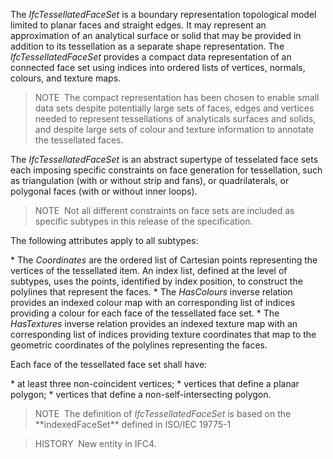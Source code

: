 The _IfcTessellatedFaceSet_ is a boundary representation topological model limited to planar faces and straight edges. It may represent an approximation of an analytical surface or solid that may be provided in addition to its tessellation as a separate shape representation. The _IfcTessellatedFaceSet_ provides a compact data representation of an connected face set using indices into ordered lists of vertices, normals, colours, and texture maps.

> NOTE&nbsp; The compact representation has been chosen to enable small data sets despite potentially large sets of faces, edges and vertices needed to represent tessellations of analyticals surfaces and solids, and despite large sets of colour and texture information to annotate the tessellated faces.

The _IfcTessellatedFaceSet_ is an abstract supertype of tesselated face sets each imposing specific constraints on face generation for tessellation, such as triangulation (with or without strip and fans), or quadrilaterals, or polygonal faces (with or without inner loops).

> NOTE&nbsp; Not all different constraints on face sets are included as specific subtypes in this release of the specification.

The following attributes apply to all subtypes:

\* The _Coordinates_ are the ordered list of Cartesian points representing the vertices of the tessellated item. An index list, defined at the level of subtypes, uses the points, identified by index position, to construct the polylines that represent the faces.
\* The _HasColours_ inverse relation provides an indexed colour map with an corresponding list of indices providing a colour for each face of the tessellated face set.
\* The _HasTextures_ inverse relation provides an indexed texture map with an corresponding list of indices providing texture coordinates that map to the geometric coordinates of the polylines representing the faces.

Each face of the tessellated face set shall have:

\* at least three non-coincident vertices;
\* vertices that define a planar polygon;
\* vertices that define a non-self-intersecting polygon.

> NOTE&nbsp; The definition of _IfcTessellatedFaceSet_ is based on the \*\*indexedFaceSet\*\* defined in ISO/IEC 19775-1

> HISTORY&nbsp; New entity in IFC4.
